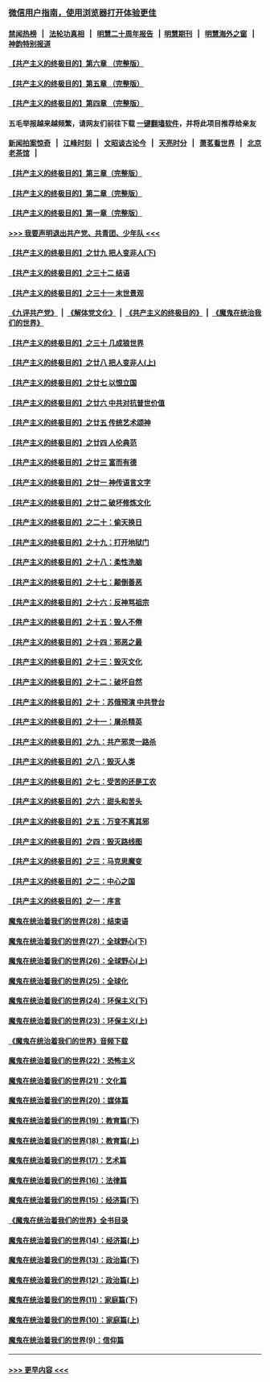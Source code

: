 ### [微信用户指南，使用浏览器打开体验更佳](https://github.com/gfw-breaker/banned-news1/blob/master/indexes/wechat-guide.md?t=0)
#### [禁闻热榜](热点新闻.md?t=0)  &nbsp;&nbsp;|&nbsp;&nbsp; [法轮功真相](https://github.com/gfw-breaker/truth/blob/master/README.md?t=0) &nbsp;&nbsp;|&nbsp;&nbsp; [明慧二十周年报告](https://github.com/gfw-breaker/mh-reports/blob/master/README.md?t=0) &nbsp;&nbsp;|&nbsp;&nbsp;[明慧期刊](https://github.com/gfw-breaker/mh-qikan) &nbsp;&nbsp;|&nbsp;&nbsp; [明慧海外之窗](https://github.com/gfw-breaker/mh-news/blob/master/README.md?t=0) &nbsp;&nbsp;|&nbsp;&nbsp; [神韵特别报道](https://github.com/gfw-breaker/mh-news/blob/master/shenyun.md?t=0)
#### [【共产主义的终极目的】第六章 （完整版）](../pages/nsc422/n11428913.md?t=02120702) 
#### [【共产主义的终极目的】第五章 （完整版）](../pages/nsc422/n11428912.md?t=02120702) 
#### [【共产主义的终极目的】第四章 （完整版）](../pages/nsc422/n11428907.md?t=02120702) 
#### 五毛举报越来越频繁，请网友们前往下载 [一键翻墙软件](https://github.com/gfw-breaker/ssr-accounts)，并将此项目推荐给亲友
#### [新闻拍案惊奇](https://github.com/gfw-breaker/banned-news1/blob/master/pages/link4.md) &nbsp;&nbsp;|&nbsp;&nbsp; [江峰时刻](https://github.com/gfw-breaker/banned-news1/blob/master/pages/link4.md) &nbsp;&nbsp;|&nbsp;&nbsp; [文昭谈古论今](https://github.com/gfw-breaker/banned-news1/blob/master/pages/link4.md) &nbsp;&nbsp;|&nbsp;&nbsp; [天亮时分](https://github.com/gfw-breaker/banned-news1/blob/master/pages/link4.md) &nbsp;&nbsp;|&nbsp;&nbsp; [萧茗看世界](https://github.com/gfw-breaker/banned-news1/blob/master/pages/link4.md) &nbsp;&nbsp;|&nbsp;&nbsp; [北京老茶馆](https://github.com/gfw-breaker/banned-news1/blob/master/pages/link4.md) &nbsp;&nbsp;|&nbsp;&nbsp; 
#### [【共产主义的终极目的】第三章（完整版）](../pages/nsc422/n11428848.md?t=02120702) 
#### [【共产主义的终极目的】第二章（完整版）](../pages/nsc422/n11428831.md?t=02120702) 
#### [【共产主义的终极目的】第一章（完整版）](../pages/nsc422/n11417651.md?t=02120702) 
#### [>>> 我要声明退出共产党、共青团、少年队 <<<](https://github.com/begood0513/goodnews/blob/master/quit/letter.md) 
#### [【共产主义的终极目的】之廿九 把人变非人(下)](../pages/nsc422/n11344140.md?t=02120702) 
#### [【共产主义的终极目的】之三十二 结语](../pages/nsc422/n11360535.md?t=02120702) 
#### [【共产主义的终极目的】之三十一 末世景观](../pages/nsc422/n11351129.md?t=02120702) 
#### [《九评共产党》](https://github.com/begood0513/9ping.md/blob/master/README.md) &nbsp;|&nbsp; [《解体党文化》](../../../../jtdwh.md/blob/master/README.md)  &nbsp;|&nbsp; [《共产主义的终极目的》](../../../../gczydzjmd.md/blob/master/README.md) &nbsp;|&nbsp; [《魔鬼在统治我们的世界》](../../../../mgztzwmdsj.md/blob/master/README.md) 
#### [【共产主义的终极目的】之三十 几成狼世界](../pages/nsc422/n11348280.md?t=02120702) 
#### [【共产主义的终极目的】之廿八 把人变非人(上)](../pages/nsc422/n11340492.md?t=02120702) 
#### [【共产主义的终极目的】之廿七 以恨立国](../pages/nsc422/n11336944.md?t=02120702) 
#### [【共产主义的终极目的】之廿六 中共对抗普世价值](../pages/nsc422/n11324785.md?t=02120702) 
#### [【共产主义的终极目的】之廿五 传统艺术颂神](../pages/nsc422/n11296396.md?t=02120702) 
#### [【共产主义的终极目的】之廿四 人伦典范](../pages/nsc422/n11296397.md?t=02120702) 
#### [【共产主义的终极目的】之廿三 富而有德](../pages/nsc422/n11283598.md?t=02120702) 
#### [【共产主义的终极目的】之廿一 神传语言文字](../pages/nsc422/n11263265.md?t=02120702) 
#### [【共产主义的终极目的】之廿二 破坏修炼文化](../pages/nsc422/n11245728.md?t=02120702) 
#### [【共产主义的终极目的】之二十：偷天换日](../pages/nsc422/n11238846.md?t=02120702) 
#### [【共产主义的终极目的】之十九：打开地狱门](../pages/nsc422/n11206376.md?t=02120702) 
#### [【共产主义的终极目的】之十八：柔性洗脑](../pages/nsc422/n11199994.md?t=02120702) 
#### [【共产主义的终极目的】之十七：颠倒善恶](../pages/nsc422/n11179782.md?t=02120702) 
#### [【共产主义的终极目的】之十六：反神骂祖宗](../pages/nsc422/n11166798.md?t=02120702) 
#### [【共产主义的终极目的】之十五：毁人不倦](../pages/nsc422/n11166792.md?t=02120702) 
#### [【共产主义的终极目的】之十四：邪恶之最](../pages/nsc422/n11150249.md?t=02120702) 
#### [【共产主义的终极目的】之十三：毁灭文化](../pages/nsc422/n11135227.md?t=02120702) 
#### [【共产主义的终极目的】之十二：破坏自然](../pages/nsc422/n11135214.md?t=02120702) 
#### [【共产主义的终极目的】之十：苏俄预演 中共登台](../pages/nsc422/n11118424.md?t=02120702) 
#### [【共产主义的终极目的】之十一：屠杀精英](../pages/nsc422/n11118442.md?t=02120702) 
#### [【共产主义的终极目的】之九：共产邪灵一路杀](../pages/nsc422/n11114139.md?t=02120702) 
#### [【共产主义的终极目的】之八：毁灭人类](../pages/nsc422/n11108503.md?t=02120702) 
#### [【共产主义的终极目的】之七：受苦的还是工农](../pages/nsc422/n11101809.md?t=02120702) 
#### [【共产主义的终极目的】之六：甜头和苦头](../pages/nsc422/n11096971.md?t=02120702) 
#### [【共产主义的终极目的】之五：万变不离其邪](../pages/nsc422/n11091285.md?t=02120702) 
#### [【共产主义的终极目的】之四：毁灭路线图](../pages/nsc422/n11086284.md?t=02120702) 
#### [【共产主义的终极目的】之三：马克思魔变](../pages/nsc422/n11061941.md?t=02120702) 
#### [【共产主义的终极目的】之二：中心之国](../pages/nsc422/n11047728.md?t=02120702) 
#### [【共产主义的终极目的】之一：序言](../pages/nsc422/n11086077.md?t=02120702) 
#### [魔鬼在统治着我们的世界(28)：结束语](../pages/nsc422/n10936246.md?t=02120702) 
#### [魔鬼在统治着我们的世界(27)：全球野心(下)](../pages/nsc422/n10928319.md?t=02120702) 
#### [魔鬼在统治着我们的世界(26)：全球野心(上)](../pages/nsc422/n10900318.md?t=02120702) 
#### [魔鬼在统治着我们的世界(25)：全球化](../pages/nsc422/n10788205.md?t=02120702) 
#### [魔鬼在统治着我们的世界(24)：环保主义(下)](../pages/nsc422/n10695307.md?t=02120702) 
#### [魔鬼在统治着我们的世界(23)：环保主义(上)](../pages/nsc422/n10688613.md?t=02120702) 
#### [《魔鬼在统治着我们的世界》音频下载](../pages/nsc422/n10635553.md?t=02120702) 
#### [魔鬼在统治着我们的世界(22)：恐怖主义](../pages/nsc422/n10614727.md?t=02120702) 
#### [魔鬼在统治着我们的世界(21)：文化篇](../pages/nsc422/n10597706.md?t=02120702) 
#### [魔鬼在统治着我们的世界(20)：媒体篇](../pages/nsc422/n10586579.md?t=02120702) 
#### [魔鬼在统治着我们的世界(19)：教育篇(下)](../pages/nsc422/n10564808.md?t=02120702) 
#### [魔鬼在统治着我们的世界(18)：教育篇(上)](../pages/nsc422/n10526970.md?t=02120702) 
#### [魔鬼在统治着我们的世界(17)：艺术篇](../pages/nsc422/n10499093.md?t=02120702) 
#### [魔鬼在统治着我们的世界(16)：法律篇](../pages/nsc422/n10485969.md?t=02120702) 
#### [魔鬼在统治着我们的世界(15)：经济篇(下)](../pages/nsc422/n10469975.md?t=02120702) 
#### [《魔鬼在统治着我们的世界》全书目录](../pages/nsc422/n10464261.md?t=02120702) 
#### [魔鬼在统治着我们的世界(14)：经济篇(上)](../pages/nsc422/n10457370.md?t=02120702) 
#### [魔鬼在统治着我们的世界(13)：政治篇(下)](../pages/nsc422/n10448270.md?t=02120702) 
#### [魔鬼在统治着我们的世界(12)：政治篇(上)](../pages/nsc422/n10444576.md?t=02120702) 
#### [魔鬼在统治着我们的世界(11)：家庭篇(下)](../pages/nsc422/n10440961.md?t=02120702) 
#### [魔鬼在统治着我们的世界(10)：家庭篇(上)](../pages/nsc422/n10435448.md?t=02120702) 
#### [魔鬼在统治着我们的世界(9)：信仰篇](../pages/nsc422/n10432159.md?t=02120702) 

----
#### [ >>> 更早内容 <<< ](../indexes/nsc422-earlier.md)
